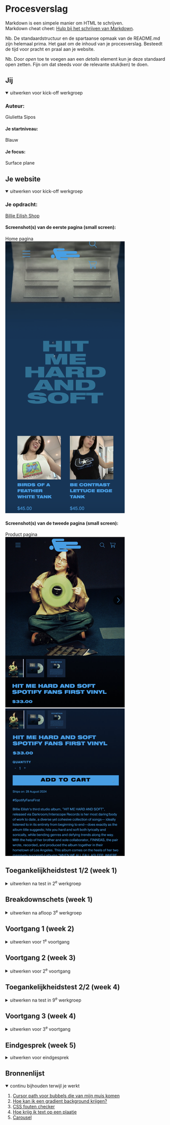 # Procesverslag

Markdown is een simpele manier om HTML te schrijven.  
Markdown cheat cheet: [Hulp bij het schrijven van Markdown](https://github.com/adam-p/markdown-here/wiki/Markdown-Cheatsheet).

Nb. De standaardstructuur en de spartaanse opmaak van de README.md zijn helemaal prima. Het gaat om de inhoud van je procesverslag. Besteedt de tijd voor pracht en praal aan je website.

Nb. Door _open_ toe te voegen aan een _details_ element kun je deze standaard open zetten. Fijn om dat steeds voor de relevante stuk(ken) te doen.

## Jij

<details open>
  <summary>uitwerken voor kick-off werkgroep</summary>

### Auteur:

Giulietta Sipos

#### Je startniveau:

Blauw

#### Je focus:

Surface plane

</details>

## Je website

<details open>
  <summary>uitwerken voor kick-off werkgroep</summary>

### Je opdracht:

[Billie Eilish Shop](http://web.archive.org/web/20240822181821/https://store.billieeilish.com/)

#### Screenshot(s) van de eerste pagina (small screen):

Home pagina  
 <img src="readme-images/homepagina.png" width="375px" alt="screenshot van de homepagina">

#### Screenshot(s) van de tweede pagina (small screen):

Product pagina  
 <img src="readme-images/product.png" width="375px" alt="screenshot de product pagina">
<img src="readme-images/product2.png" width="375px" alt="screenshot de product pagina">

</details>

## Toegankelijkheidstest 1/2 (week 1)

<details>
  <summary>uitwerken na test in 2<sup>e</sup> werkgroep</summary>

### Bevindingen

Lijst met de bevindingen die in de test naar voren kwamen:

- De screenreader sloeg sommige stukken over en snapte ik de volgorde niet helemaal van de screenreader.
- Wel had de website de optie gegeven om de nav over te slaan.

<img src="readme-images/PDF document.png" width="375px" alt="bevindingen van de website">
<img src="readme-images/PDF document 2.png" width="375px" alt="bevindingen van de website">
<img src="readme-images/PDF document 3.png" width="375px" alt="bevindingen van de website">
<img src="readme-images/PDF document 4.png" width="375px" alt="bevindingen van de website">
<img src="readme-images/PDF document 5.png" width="375px" alt="bevindingen van de website">

</details>

## Breakdownschets (week 1)

<details>
  <summary>uitwerken na afloop 3<sup>e</sup> werkgroep</summary>

### de hele pagina:

  <img src="readme-images/screenshotwebsite.png" width="375px" alt="breakdown van de hele pagina">

### dynamisch deel (bijv menu):

  <img src="readme-images/menu.png" width="375px" alt="breakdown van menu">

</details>

## Voortgang 1 (week 2)

<details>
  <summary>uitwerken voor 1<sup>e</sup> voortgang</summary>

### Stand van zaken

<strong>Wat goed ging:</strong>

- De opmaak van de html gng redelijk goed. Ik kon me nog goed herinneren wat de volgorde was van de opmaak en heb ik netjes alles op een rijtje gezet.

<strong>Wat niet goed ging:</strong>

- Ik vod het lastig om voor het eerst met de ":root" te werken. Ik snapte niet helemaal hoe ik de kleuren moest aanroepen.

### Agenda voor meeting

| Diya                                                    | Thi                                                    | Giulietta                                                                | Keysha                                                                  |
| ------------------------------------------------------- | ------------------------------------------------------ | ------------------------------------------------------------------------ | ----------------------------------------------------------------------- |
| - Hoe maak je de rating?                                | - Zou ik alles moeten maken van de gekozen pagina's?   | - Hoe laat je bubbels komen uit de cursor?                               | - Hoe maak je verschillende tabs die je kunt openen op dezelfde pagina? |
| - Verschillende tabs openen op dezelfde pagina, filter? | - Hoe zou ik de h2 titels met een streep moeten maken? | - Kun je nu nog veranderen van focus? van responsive naar surface plane? | - Hoe voeg je een tabel samen in carroussel?                            |

### Verslag van meeting

- Creëer verschillende onderdelen op de pagina, en laat herhalende elementen weg. Gebruik `h2::before{}` en `h2::after{}` om strepen toe te voegen aan de titels/kopjes.
- Voeg hover-effecten, transities, opacity, en animaties toe.
- Zoek online naar bubbels-animaties om toe te voegen aan de cursor.
- Je kunt de focus nog veranderen, maar geef dit graag door.
- Let op dat hover-effecten alleen werken met een cursor en niet op een telefoon.
- Maak een grid voor de lijst, of gebruik een grid in de lijst.
- Voor de carrousel kan je de genoemde website gebruiken (student-assistente heeft dit goedgekeurd).

We hebben bij Sanne nagevraagd of we een andere JavaScript-bibliotheek voor de carrousel mochten gebruiken. Dit werd echter niet goedgekeurd, dus we kunnen die carrousel niet toepassen.

</details>

## Voortgang 2 (week 3)

<details>
  <summary>uitwerken voor 2<sup>e</sup> voortgang</summary>

### Stand van zaken

<strong>Wat goed ging:</strong>

- Ik begon netjes mijn css op orde zetten, dus de
- De video-achtergrond en
- De hamburger menu is me gelukt om toe te voegen.
- Navigatie is gelukt om toe te voegen en werkt ook.

<strong>Wat niet goed ging:</strong>

- Ik had wat moeite met het gebruik van flexbox voor de layout van de producten van mijn wesbite.
- Het was lastig om de juiste grootte te krijgen voor de iconen in de navigatie.

### Agenda voor meeting

| Diya                                                     | Thi                                                            | Giulietta                                       | Keysha                                                                 |
| -------------------------------------------------------- | -------------------------------------------------------------- | ----------------------------------------------- | ---------------------------------------------------------------------- |
| - Hoe maak je de carroussel?                             | - Hoe zet ik de navigatie buttons op de juiste plek?           | - Hoe krijg ik de video goed in de achtergrond? | - Hoe verander je de kleur van een svg?                                |
| - Ik heb wat problemen met nth-of-child, hoe fix ik dit? | - Hoe zet ik het kruisje helemaal naar rechts?                 | - Ik heb geen classes en id's, mag dat?         | - Hoe krijg ik de tweede nav balk?                                     |
|                                                          | - Mijn img nav icons willen niet goed op size, hoe fix ik dit? | - Hoe maak je de nav sticky?                    | - Waarom is er aan de bovenkant van mijn site een kleine pijl te zien? |

### Verslag van meeting

- Bepaal goed welke elementen op de site links of knoppen moeten zijn.
- Maak twee navigatiemenu’s: één voor het hamburger-menu en één voor de zoekknop, inloggen, winkelmandje, etc.
- Gebruik `justify-self: end;` om het kruisicoon aan de rechterkant te plaatsen (zie oefening 2 over grid).
- Gebruik `filter: invert(1);` om iconen wit of zwart te maken.
- Gebruik `nth-of-type` in plaats van `nth-child` voor betere volgorde in de opmaak.
- Controleer in inspect mode met de pijltool of er ongewenste ruimtes door padding of marges zijn en verwijder deze indien nodig.
- Verwijder zoveel mogelijk classes en ID's en gebruik liever pseudoklassen.

</details>

## Toegankelijkheidstest 2/2 (week 4)

<details>
  <summary>uitwerken na test in 9<sup>e</sup> werkgroep</summary>

### Bevindingen

Ik besefte ik dat ik niet goed mijn toetsenbord had gebruikt om mijn VoiceOver te besturen.
Ik gebruikte alleen tab en niet control, option command H om ook de headings te lezen. Uiteindelijk is het gelukt om goed mijn VoiceOver te laten besturen.

</details>

## Voortgang 3 (week 4)

<details>
  <summary>uitwerken voor 3<sup>e</sup> voortgang</summary>

### Stand van zaken

<strong>Wat goed ging:</strong>

- De tekst en knoppen bij de producten zien er nu duidelijker uit door wat styling.
- Ik ben goed bezig met het toevoegen van animaties (de hover state) en de website ziet er nu dynamischer uit.
- Ik heb bubbels kunnen toevoegen (met dank aan Sanne) aan mijn cursor!

<strong>Wat niet goed ging:</strong>

- De padding en marges op sommige elementen zorgden voor ongewenste witruimtes, wat extra werk vereiste.

### Agenda voor meeting

| Diya                                      | Thi                                                                                                                                      | Giulietta                                                  | Keysha          |
| ----------------------------------------- | ---------------------------------------------------------------------------------------------------------------------------------------- | ---------------------------------------------------------- | --------------- |
| - Tweede menu toevoegen en button stijlen | - Text bij plaatjes, mag dat? Of alles zelf maken?                                                                                       | - Hoe maak ik producten netjes met prijs, button en tekst? | Was er niet bij |
| - Achtergrond weghalen en svg erin        | - Hoe maak ik filter tabs in hamburgernav en op pagina's?                                                                                | - Hoe laat ik tekst springen naar beneden?                 |                 |
|                                           | - De images in collage bewegen mee wanneer je responsive bent                                                                            |                                                            |                 |
|                                           | - Surface plane, website heeft al veel animaties. Tellen die mee voor surface plane als ik die namaak, of moet ik weer nieuwe toevoegen? |                                                            |                 |

### Verslag van meeting

- Plaats geen tekst op de afbeeldingen; je moet ze per afbeelding maken. Het is handig als je goed bent in Photoshop om de tekst te verwijderen.
- Sybren stuurt een CodePen-link voor de filterfunctie.
- De animaties die je kopieert van de originele site tellen mee voor de Surface Plane, maar je kunt altijd extra animaties toevoegen om alle vijf punten van de Surface Plane af te vinken.
- Gebruik `display: flex` en `flex-wrap`.
- Zet een grijze filter over een afbeelding met `::before` (zoek even een video voor uitleg)
- Voeg het tweede menu toe en style de knop: verwijder de achtergrond en voeg een SVG in.

</details>

## Eindgesprek (week 5)

<details>
  <summary>uitwerken voor eindgesprek</summary>

### De uitkomst - karakteristiek screenshots:

  <img src="readme-images/FireShot Capture 004 - Billie Eilish - Store - Billie Eilish - Store - 127.0.0.1.png" width="375px" alt="uitomst opdracht 1">

### Dit heb ik geleerd:

- Ik heb geleerd hoe ik nth-of-type moet gebruiken (voor deze lessen had ik daar nog nooit gebruik van gemaakt).
  <img src="readme-images/nth-of-type.png.png" width="375px" alt="screenshot van code waar ik nth-of-type heb gebruikt">
- Ik heb geleerd hoe ik achtergrond filmpjes kan toevoegen aan mijn website.
  <img src="readme-images/backgroundvideo.png.png" width="375px" alt="screenshot van code waar ik mijn achtergrond filmpje heb toegevoegd">
- Ik heb geleerd hoe je een hamburger menu moet maken.
  <img src="readme-images/hamburger.png" width="375px" alt="screenshot eigen website hamburger">
- Ik denk geleerd te hebben hoe ik een carousel kan maken.
  <img src="readme-images/carousel.png" width="375px" alt="screenshot eigen website carousel">
- Ik heb geleerd hoe ik een een form kan maken met labels en al.
  <img src="readme-images/form.png" width="375px" alt="screenshot code van de html van een form">

### Dit was lastig/Is niet gelukt:

- Ik vond het erg lastig om geen ids en classes te gebruiken. Ik was daar zo an gewend en de manier van nth-of-type was helemaal nieuw voor mij. Ik vond het lastig om hier aan te wennen en om steeds te tellen hoe veel sections ik nou eigenlijk had.

- Het is me niet gelukt om de wesbite een andere kleur te geven door en toggle toe te voegen.
  Ik heb geprobeerd door te vragen aan [ChatGPT](https://chatgpt.com/share/672b9906-2c10-800e-845e-2f77749b35e1), maar ik snapte niet wat er mis ging.

Ik ben te laat begonnen om dit op te lossen.

  <img src="readme-images/dark:light.png" width="375px" alt="screenshot code van de root">
</details>

## Bronnenlijst

<details open>
  <summary>continu bijhouden terwijl je werkt</summary>

1. [Cursor path voor bubbels die van mijn muis komen](https://chatgpt.com/share/672b8f5e-2154-800e-ada8-3ef1d6b2d20d)
2. [Hoe kan ik een gradient background krijgen?](https://chatgpt.com/share/672b8f1f-e35c-800e-af36-d35858bab1c4)
3. [CSS fouten checker](https://chatgpt.com/share/672b8fab-0864-800e-ac7c-d923093717fb)
4. [Hoe krijg ik text op een plaatje](https://www.w3schools.com/howto/howto_css_image_text.asp)
5. [Carousel](https://codepen.io/shooft/pen/LYwJOEG)

</details>
